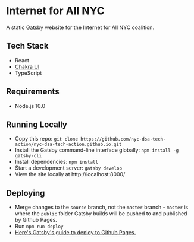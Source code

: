 # Internet for All NYC
A static [Gatsby](https://www.gatsbyjs.com/docs/) website for the Internet for All NYC coalition.

## Tech Stack
- React
- [Chakra UI](https://chakra-ui.com) 
- TypeScript

## Requirements
- Node.js 10.0 

## Running Locally
- Copy this repo: `git clone https://github.com/nyc-dsa-tech-action/nyc-dsa-tech-action.github.io.git`
- Install the Gatsby command-line interface globally: `npm install -g gatsby-cli`
- Install dependencies: `npm install`
- Start a development server: `gatsby develop`
- View the site locally at http://localhost:8000/

## Deploying
- Merge changes to the `source` branch, not the `master` branch - `master` is where the `public` folder Gatsby builds will be pushed to and published by Github Pages.
- Run `npm run deploy`
- [Here's Gatsby's guide to deploy to Github Pages.](https://www.gatsbyjs.com/docs/how-to/previews-deploys-hosting/how-gatsby-works-with-github-pages/)
